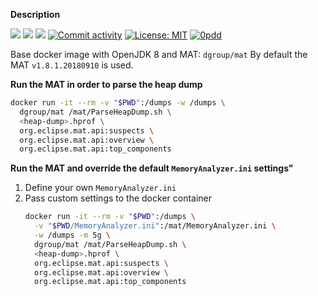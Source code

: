 **Description** 

[![](https://images.microbadger.com/badges/image/dgroup/mat.svg)](https://microbadger.com/images/dgroup/mat "Image layers")
[![](https://img.shields.io/docker/pulls/dgroup/mat.svg)](https://hub.docker.com/r/dgroup/mat "Image pulls")
[![](https://images.microbadger.com/badges/version/dgroup/mat.svg)](https://microbadger.com/images/dgroup/mat "Image version")
[![Commit activity](https://img.shields.io/github/commit-activity/y/dgroup/mat.svg?style=flat-square)](https://github.com/dgroup/mat/graphs/commit-activity)
[![License: MIT](https://img.shields.io/github/license/mashape/apistatus.svg)](./license.txt)
[![0pdd](http://www.0pdd.com/svg?name=dgroup/mat)](http://www.0pdd.com/p?name=dgroup/mat)

Base docker image with OpenJDK 8 and MAT: `dgroup/mat`
By default the MAT `v1.8.1.20180910` is used.

**Run the MAT in order to parse the heap dump**
```bash
docker run -it --rm -v "$PWD":/dumps -w /dumps \
  dgroup/mat /mat/ParseHeapDump.sh \
  <heap-dump>.hprof \
  org.eclipse.mat.api:suspects \
  org.eclipse.mat.api:overview \
  org.eclipse.mat.api:top_components
```

**Run the MAT and override the default `MemoryAnalyzer.ini` settings"**
1. Define your own `MemoryAnalyzer.ini`
2. Pass custom settings to the docker container
    ```bash
    docker run -it --rm -v "$PWD":/dumps \
      -v "$PWD/MemoryAnalyzer.ini":/mat/MemoryAnalyzer.ini \
      -w /dumps -m 5g \
      dgroup/mat /mat/ParseHeapDump.sh \
      <heap-dump>.hprof \
      org.eclipse.mat.api:suspects \
      org.eclipse.mat.api:overview \
      org.eclipse.mat.api:top_components
    ```

